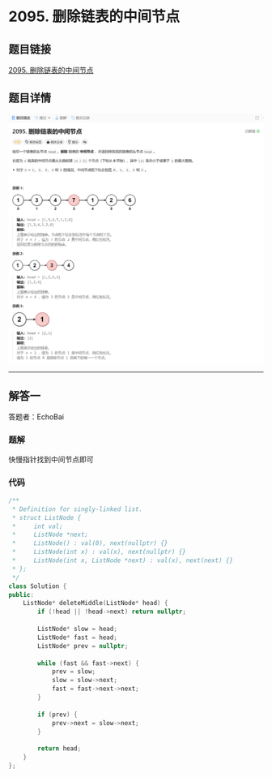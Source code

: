 # 2095. 删除链表的中间节点
## 题目链接  
[2095. 删除链表的中间节点](https://leetcode.cn/problems/delete-the-middle-node-of-a-linked-list/description/)
## 题目详情
![题目图片](Img/2095.png)

***
## 解答一
答题者：EchoBai

### 题解
快慢指针找到中间节点即可

### 代码
``` cpp
/**
 * Definition for singly-linked list.
 * struct ListNode {
 *     int val;
 *     ListNode *next;
 *     ListNode() : val(0), next(nullptr) {}
 *     ListNode(int x) : val(x), next(nullptr) {}
 *     ListNode(int x, ListNode *next) : val(x), next(next) {}
 * };
 */
class Solution {
public:
    ListNode* deleteMiddle(ListNode* head) {
        if (!head || !head->next) return nullptr;

        ListNode* slow = head;
        ListNode* fast = head;
        ListNode* prev = nullptr;

        while (fast && fast->next) {
            prev = slow;
            slow = slow->next;
            fast = fast->next->next;
        }

        if (prev) {
            prev->next = slow->next;
        }
        
        return head;
    }
};
```
